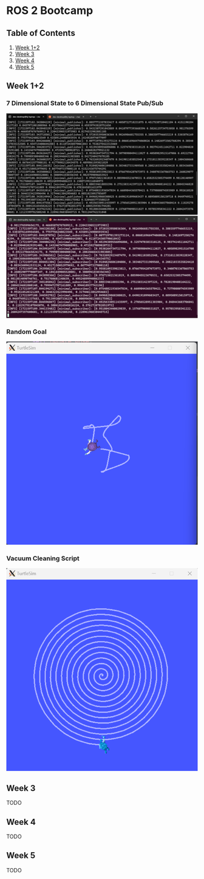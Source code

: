 # ROS 2 Bootcamp

## Table of Contents
1. [Week 1+2](#week-12)
2. [Week 3](#week-3)
3. [Week 4](#week-4)
4. [Week 5](#week-5)

## Week 1+2
### 7 Dimensional State to 6 Dimensional State Pub/Sub
![Publisher Output](/images/6_dim_publisher.png)
![Subscriber Output](/images/6_dim_subscriber.png)

### Random Goal
![Random Walk](/images/Random%20Walk.png)

### Vacuum Cleaning Script
![Vacuum Turtle](/images/Vacuum%20Turtle.png)

## Week 3
TODO

## Week 4
TODO

## Week 5
TODO